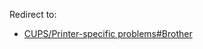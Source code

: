Redirect to:

*   [CUPS/Printer-specific problems#Brother](/index.php?title=CUPS/Printer-specific_problems&redirect=no#Brother "CUPS/Printer-specific problems")